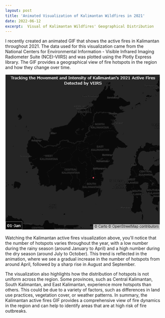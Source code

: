 ```yaml
---
layout: post
title: 'Animated Visualization of Kalimantan Wildfires in 2021'
date: 2022-06-12
excerpt:  Visual of Kalimantan Wildfires' Geographical Distribution
---
```


I recently created an animated GIF that shows the active fires in Kalimantan throughout 2021. The data used for this visualization came from the National Centers for Environmental Information - Visible Infrared Imaging Radiometer Suite (NCEI-VIIRS) and was plotted using the Plotly Express library. The GIF provides a geographical view of fire hotspots in the region and how they change over time.

<img src="assets/images/kalimantan_fires2021.gif" alt="Kalimantan 2021 Active Fires" style="max-width: 100%; height: auto;">

Watching the Kalimantan active fires visualization above, you'll notice that the number of hotspots varies throughout the year, with a low number during the rainy season (around January to April) and a high number during the dry season (around July to October). This trend is reflected in the animation, where we see a gradual increase in the number of hotspots from around April, followed by a sharp rise in August and September.

The visualization also highlights how the distribution of hotspots is not uniform across the region. Some provinces, such as Central Kalimantan, South Kalimantan, and East Kalimantan, experience more hotspots than others. This could be due to a variety of factors, such as differences in land use practices, vegetation cover, or weather patterns. In summary, the Kalimantan active fires GIF provides a comprehensive view of fire dynamics in the region and can help to identify areas that are at high risk of fire outbreaks.